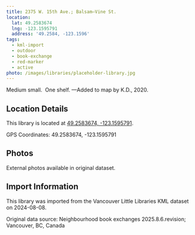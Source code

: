 ```yaml
---
title: 2375 W. 15th Ave.; Balsam—Vine St.
location:
  lat: 49.2583674
  lng: -123.1595791
  address: '49.2584, -123.1596'
tags:
  - kml-import
  - outdoor
  - book-exchange
  - red-marker
  - active
photo: /images/libraries/placeholder-library.jpg
---
```

Medium small.  One shelf.
—Added to map by K.D., 2020.

## Location Details

This library is located at [49.2583674, -123.1595791](https://www.google.com/maps?q=49.2583674,-123.1595791).

GPS Coordinates: 49.2583674, -123.1595791

## Photos

External photos available in original dataset.

## Import Information

This library was imported from the Vancouver Little Libraries KML dataset on 2024-08-08.

Original data source: Neighbourhood book exchanges 2025.8.6.revision; Vancouver, BC, Canada
